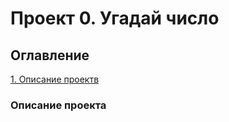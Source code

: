 # Проект 0. Угадай число

## Оглавление
[1. Описание проектв](https://github.com/almazrl80/ds/tree/main?tab=readme-ov-file#описание-проекта)
### Описание проекта